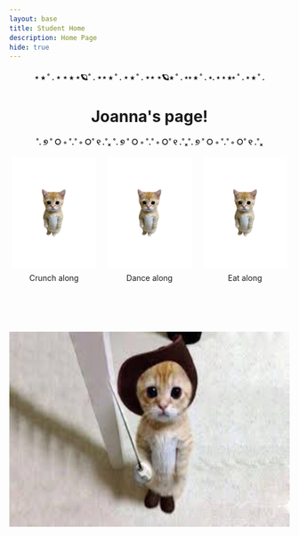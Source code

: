 ```yaml
---
layout: base
title: Student Home 
description: Home Page
hide: true
---
```



<!--<head>
  <style>
    .grid-container {
      display: grid;
      grid-template-columns: repeat(3, 1fr); /* make 3 columns */
      gap: 15px; /* put gap between grid items */
      justify-content: center; /*center grid horizontally*/
      text-align: center; /* center text & images */
    }
    .grid-item img {
      width: 100%; /* Make image full width */
      height: auto; /* keep aspect ratio */
    }
    p {text-align: center;}
    .column {
    float: right;
    width: 100%;
    padding: 2px;
    }
    .row {
    display: flex;
    }
    .grid-container {
            display: grid;
            grid-template-columns: repeat(auto-fill, minmax(150px, 1fr)); /* Dynamic columns */
            gap: 10px;
        }
        .grid-item {
            text-align: center;
        }
        .grid-item img {
            width: 100%;
            height: 200px;
            max-height: 200px;
            object-fit: contain; /* make image fit with fixed height */
        }
        .grid-item p {
            margin: 5px 0;
        }
        .center {
            display: block;
            margin-left: 0 auto;
            margin-right: auto;
            width: 50%;
}
  </style>
</head>-->


<head>
  <style>
    /* Grid container: Dynamic columns, centered horizontally */
    .grid-container {
      display: grid;
      grid-template-columns: repeat(auto-fill, minmax(150px, 1fr)); /* Dynamic number of columns */
      gap: 15px; /* Space between grid items */
      justify-content: center; /* Center grid horizontally */
      max-width: 500px; /* Limit grid width */
      margin: 0 auto; /* Center the entire grid container */
      text-align: center; /* Center text inside the grid */
    }
    /* Grid item: Style for individual items */
    .grid-item {
      text-align: center; /* Ensure content is centered inside each grid item */
    }
    /* Image: Ensure images are contained within their grid item */
    .grid-item img {
      width: 100%; /* Make images fully responsive */
      height: auto; /* Maintain aspect ratio */
      max-height: 200px; /* Limit image height */
      object-fit: contain; /* Fit images inside the container */
    }
    /* Paragraph styling for grid items */
    .grid-item p {
      margin: 5px 0; /* Space around paragraphs */
    }
    /* Centered block elements */
    .center {
      display: block;
      margin: 0 auto;
      width: 50%; /* You can adjust this to change how centered elements appear */
    }
  </style>
</head>


<body>
    <div style="text-align: center;">
    <h4>⋆ ⭒ ˚ . ⋆  ⋆ ⭒ ⋆🪐˚ . ⋆⋆ ⭒ ˚ .  ⋆ ⭒ ˚ . ⋆⋆ ⋆🪐⭒ ˚ . ⋆⋆ ⭒ ˚ . ⋆. ⋆ ⋆ ⭒⋆ ˚ . ⋆ ⭒ ˚ .  </h4>
    <h1 style="color:dark blue;"> Joanna's page!</h1>
    <h4>˚. ୭ ˚ ○ ◦ ˚.˚ ◦ ○˚ ୧ .˚ₓ ˚. ୭ ˚ ○ ◦ ˚.˚ ◦ ○˚ ୧ .˚ₓ˚. ୭ ˚ ○ ◦ ˚.˚ ◦ ○˚ ୧ .˚ₓ</h4>
    </div>
    <div class="grid-container" id="grid_container">
    </div>
    <div class="grid-container">
        <div class="grid-item">
            <a href="https://www.youtube.com/watch?v=HMTKMWHLbdQ&ab_channel=Crunchycat" target="blank">
                <img src="images/catonly.png" alt="crunch crunch"> 
            </a>
            <p>Crunch along</p>
        </div>
        <div class="grid-item">
            <a href="https://www.youtube.com/watch?v=Gnm3hIcjiCQ&ab_channel=Michi" target="blank">
                <img src="images/catonly.png" alt="happi dance">
            </a>
            <p>Dance along</p>
        </div>
        <div class="grid-item">
            <a href="https://www.youtube.com/watch?v=_fvNuap9l-Y&ab_channel=JamirJessR" target="blank">
                <img src="images/catonly.png" alt="cat cam">
            </a>
            <p>Eat along</p>
        </div>
    <br>
    <br>

</div>
<br>
<br>
<div style="text-align: center;">
    <img src="images/cute_cat.jpg" alt="silly cat with a hat is sad you can't see it" width="600" height="350">
</div>
</body>
